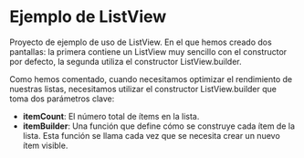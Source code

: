 # Ejemplo de ListView

Proyecto de ejemplo de uso de ListView. En el que hemos creado dos pantallas: la primera contiene un ListView muy sencillo con el constructor por defecto, la segunda utiliza el constructor ListView.builder.

Como hemos comentado, cuando necesitamos optimizar el rendimiento de nuestras listas, necesitamos utilizar el constructor ListView.builder que toma dos parámetros clave:

- **itemCount**: El número total de ítems en la lista.
- **itemBuilder**: Una función que define cómo se construye cada ítem de la lista. Esta función se llama cada vez que se necesita crear un nuevo ítem visible.
